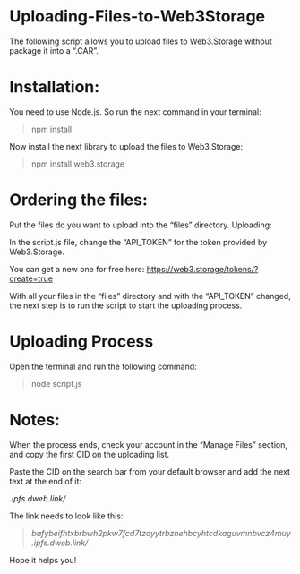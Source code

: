 # Uploading-Files-to-Web3Storage
The following script allows you to upload files to Web3.Storage without package it into a “.CAR”. 

# Installation: 

You need to use Node.js. So run the next command in your terminal:

>npm install

Now install the next library to upload the files to Web3.Storage: 

>npm install web3.storage 

# Ordering the files: 

Put the files do you want to upload into the “files” directory. 
Uploading: 

In the script.js file, change the “API_TOKEN” for the token provided by Web3.Storage. 

You can get a new one for free here: https://web3.storage/tokens/?create=true

With all your files in the “files” directory and with the “API_TOKEN” changed, the next step is to run the script to start the uploading process. 

# Uploading Process

Open the terminal and run the following command: 

>node script.js

# Notes:
When the process ends, check your account in the “Manage Files” section, and copy the first CID on the uploading list. 

Paste the CID on the search bar from your default browser and add the next text at the end of it: 

*.ipfs.dweb.link/*

The link needs to look like this: 

>*bafybeifhtxbrbwh2pkw7fcd7tzayytrbznehbcyhtcdkaguvmnbvcz4muy.ipfs.dweb.link/*


Hope it helps you!

